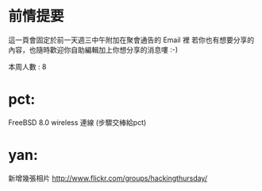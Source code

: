 


# 前情提要

這一頁會固定於前一天週三中午附加在聚會通告的 Email 裡
若你也有想要分享的內容，也隨時歡迎你自助編輯加上你想分享的消息嘍 :-)

本周人數 : 8


# pct:

FreeBSD 8.0 wireless 連線 (步驟交棒給pct)

# yan:

新增幾張相片 <http://www.flickr.com/groups/hackingthursday/>  